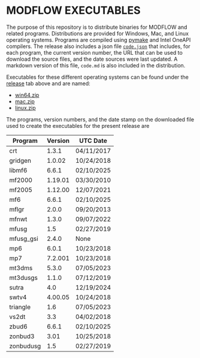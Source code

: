 # MODFLOW EXECUTABLES

The purpose of this repository is to distribute binaries for MODFLOW and related programs. Distributions are provided for Windows, Mac, and Linux operating systems. Programs are compiled using [pymake](https://github.com/modflowpy/pymake) and Intel OneAPI compilers. The release also includes a json file [`code.json`](https://github.com/MODFLOW-USGS/executables/releases/latest/download/code.json) that includes, for each program, the current version number, the URL that can be used to download the source files, and the date sources were last updated. A markdown version of this file, `code.md` is also included in the distribution.

Executables for these different operating systems can be found under the [release](https://github.com/MODFLOW-USGS/executables/releases) tab above and are named:

* [win64.zip](https://github.com/MODFLOW-USGS/executables/releases/latest/download/win64.zip)
* [mac.zip](https://github.com/MODFLOW-USGS/executables/releases/latest/download/mac.zip)
* [linux.zip](https://github.com/MODFLOW-USGS/executables/releases/latest/download/linux.zip)

The programs, version numbers, and the date stamp on the downloaded file used to create the executables for the present release are

| Program | Version | UTC Date |
| ------- | ------- | ---- |
| crt | 1.3.1 | 04/11/2017 |
| gridgen | 1.0.02 | 10/24/2018 |
| libmf6 | 6.6.1 | 02/10/2025 |
| mf2000 | 1.19.01 | 03/30/2010 |
| mf2005 | 1.12.00 | 12/07/2021 |
| mf6 | 6.6.1 | 02/10/2025 |
| mflgr | 2.0.0 | 09/20/2013 |
| mfnwt | 1.3.0 | 09/07/2022 |
| mfusg | 1.5 | 02/27/2019 |
| mfusg_gsi | 2.4.0 | None |
| mp6 | 6.0.1 | 10/23/2018 |
| mp7 | 7.2.001 | 10/23/2018 |
| mt3dms | 5.3.0 | 07/05/2023 |
| mt3dusgs | 1.1.0 | 07/12/2019 |
| sutra | 4.0 | 12/19/2024 |
| swtv4 | 4.00.05 | 10/24/2018 |
| triangle | 1.6 | 07/05/2023 |
| vs2dt | 3.3 | 04/02/2018 |
| zbud6 | 6.6.1 | 02/10/2025 |
| zonbud3 | 3.01 | 10/25/2018 |
| zonbudusg | 1.5 | 02/27/2019 |
